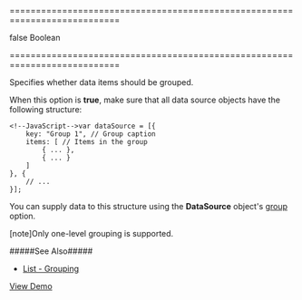 ===========================================================================
<!--default-->false<!--/default-->
<!--type-->Boolean<!--/type-->
===========================================================================

<!--shortDescription-->
Specifies whether data items should be grouped.
<!--/shortDescription-->

<!--fullDescription-->
When this option is **true**, make sure that all data source objects have the following structure:

    <!--JavaScript-->var dataSource = [{
        key: "Group 1", // Group caption 
        items: [ // Items in the group
            { ... },
            { ... }
        ]
    }, {
        // ...
    }];

You can supply data to this structure using the **DataSource** object's [group](/Documentation/ApiReference/Data_Layer/DataSource/Configuration/#group) option.

[note]Only one-level grouping is supported.

#####See Also#####
- [List - Grouping](/Documentation/Guide/Widgets/List/Grouping/In_the_Data_Source/)

<a href="http://js.devexpress.com/Demos/WidgetsGallery/#demo/actionsandlistslistlistgroupedlist/" class="button orange small fix-width-155" style="margin-right: 20px;" target="_blank">View Demo</a>
<!--/fullDescription-->
